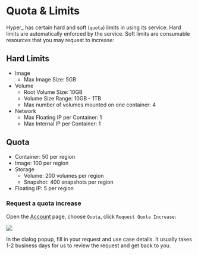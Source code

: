 # Quota & Limits

Hyper\_ has certain hard and soft (`quota`) limits in using its service. Hard limits are automatically enforced by the service. Soft limits are consumable resources that you may request to increase:

## Hard Limits
- Image
	- Max Image Size: 5GB
- Volume
	- Root Volume Size: 10GB
	- Volume Size Range: 10GB - 1TB
	- Max number of volumes mounted on one container: 4
- Network
	- Max Floating IP per Container: 1
	- Max Internal IP per Container: 1

## Quota
- Container: 50 per region
- Image:  100 per region
- Storage
	- Volume: 200 volumes per region
	- Snapshot: 400 snapshots per region
- Floating IP: 5 per region

### Request a quota increase

Open the [Account](https://hyper.sh/account) page, choose `Quota`, click `Request Quota Increase`:

![](https://trello-attachments.s3.amazonaws.com/56daae9b816ec930c8d98197/1076x535/73ea2fdf183a69c3a68628d9a217d2f0/request_quota_increase.png)

In the dialog popup, fill in your request and use case details. It usually takes 1-2 business days for us to review the request and get back to you.

